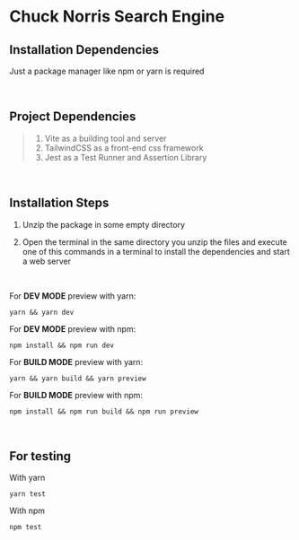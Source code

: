 # Chuck Norris Search Engine


## Installation Dependencies

Just a package manager like npm or yarn is required

<br />

## Project Dependencies

> 1. Vite as a building tool and server
> 2. TailwindCSS as a front-end css framework
> 3. Jest as a Test Runner and Assertion Library

<br />

## Installation Steps
1. Unzip the package in some empty directory

2. Open the terminal in the same directory you unzip the files and execute one of this commands in a terminal to install the dependencies and start a web server

<br />

For <strong>DEV MODE</strong> preview with yarn:
```
yarn && yarn dev
```
For <strong>DEV MODE</strong> preview with npm:
```
npm install && npm run dev
```
For <strong>BUILD MODE</strong> preview with yarn:
```
yarn && yarn build && yarn preview
```
For <strong>BUILD MODE</strong> preview with npm:
```
npm install && npm run build && npm run preview
```
<br />

## For testing

With yarn

```
yarn test
```

With npm

```
npm test
```